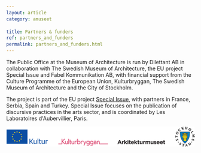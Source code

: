```yaml
---
layout: article
category: amuseet

title: Partners & funders
ref: partners_and_funders
permalink: partners_and_funders.html
---
```


The Public Office at the Museum of Architecture is run by Dilettant AB in collaboration with The Swedish Museum of Architecture, the EU project Special Issue and Fabel Kommunikation AB, with financial support from the Culture Programme of the European Union, Kulturbryggan, The Swedish Museum of Architecture and the City of Stockholm.

The project is part of the EU project [Special Issue](http://specialissue.eu), with partners in France, Serbia, Spain and Turkey. Special Issue focuses on the publication of discursive practices in the arts sector, and is coordinated by Les Laboratoires d'Aubervillier, Paris.

![samarbete](/assets/img/logos.png)